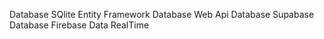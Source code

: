 Database SQlite Entity Framework
Database Web Api 
Database Supabase
Database Firebase Data RealTime
